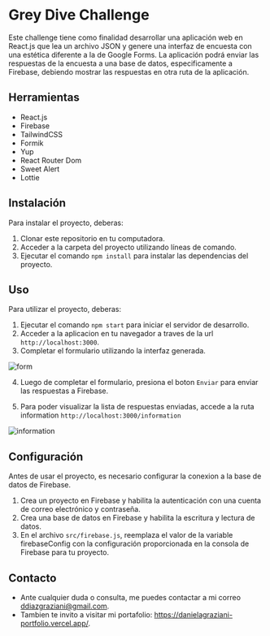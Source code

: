 # Grey Dive Challenge

Este challenge tiene como finalidad desarrollar una aplicación web en React.js que lea un archivo JSON y genere una interfaz
de encuesta con una estética diferente a la de Google Forms. La aplicación podrá enviar las respuestas de la encuesta a una
base de datos, especificamente a Firebase, debiendo mostrar las respuestas en otra ruta de la aplicación.

## Herramientas

* React.js
* Firebase
* TailwindCSS
* Formik
* Yup
* React Router Dom
* Sweet Alert
* Lottie


## Instalación

Para instalar el proyecto, deberas:

1. Clonar este repositorio en tu computadora.
2. Acceder a la carpeta del proyecto utilizando líneas de comando.
3. Ejecutar el comando `npm install` para instalar las dependencias del proyecto.

## Uso

Para utilizar el proyecto, deberas:

1. Ejecutar el comando `npm start` para iniciar el servidor de desarrollo.
2. Acceder a la aplicacion en tu navegador a traves de la url `http://localhost:3000`.
3. Completar el formulario utilizando la interfaz generada.

![form](https://user-images.githubusercontent.com/63439379/211728834-9d6f27db-943e-4c7a-93de-cea7c60dc568.png)

4. Luego de completar el formulario, presiona el boton `Enviar` para enviar las respuestas a Firebase.

5. Para poder visualizar la lista de respuestas enviadas, accede a la ruta information `http://localhost:3000/information`

![information](https://user-images.githubusercontent.com/63439379/211730458-3f5672d2-d063-4fdf-a899-fa8ab57f069d.png)


## Configuración

Antes de usar el proyecto, es necesario configurar la conexion a la base de datos de Firebase.

1. Crea un proyecto en Firebase y habilita la autenticación con una cuenta de correo electrónico y contraseña.
2. Crea una base de datos en Firebase y habilita la escritura y lectura de datos.
3. En el archivo `src/firebase.js`, reemplaza el valor de la variable firebaseConfig con la configuración proporcionada en la consola de Firebase para tu proyecto.

## Contacto

* Ante cualquier duda o consulta, me puedes contactar a mi correo ddiazgraziani@gmail.com.
* Tambien te invito a visitar mi portafolio: https://danielagraziani-portfolio.vercel.app/.
